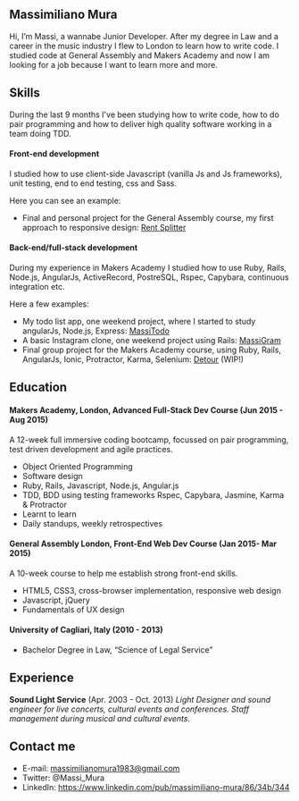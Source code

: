 ## Massimiliano Mura

Hi, I’m Massi, a wannabe Junior Developer. After my degree in Law and a career in the music industry I flew to London to learn how to write code. I studied code at General Assembly and Makers Academy and now I am looking for a job because I want to learn more and more.

## Skills

During the last 9 months I've been studying how to write code, how to do pair programming and how to deliver high quality software working in a team doing TDD.

#### Front-end development

I studied how to use client-side Javascript (vanilla Js and Js frameworks), unit testing, end to end testing, css and Sass. 

Here you can see an example:
- Final and personal project for the General Assembly course, my first approach to responsive design: [Rent Splitter](https://github.com/MassimilianoMura/Rent-Splitter)

#### Back-end/full-stack development

During my experience in Makers Academy I studied how to use Ruby, Rails, Node.js, AngularJs, ActiveRecord, PostreSQL, Rspec, Capybara, continuous integration etc.

Here a few examples:
- My todo list app, one weekend project, where I started to study angularJs, Node.js, Express: [MassiTodo](https://github.com/MassimilianoMura/MassiToDo)
- A basic Instagram clone, one weekend project using Rails: [MassiGram](https://github.com/MassimilianoMura/MassiGram)
- Final group project for the Makers Academy course, using Ruby, Rails, AngularJs, Ionic, Protractor, Karma, Selenium: [Detour](https://github.com/zeus-org) (WIP!)

## Education

#### Makers Academy, London, Advanced Full-Stack Dev Course (Jun 2015 - Aug 2015)

A 12-week full immersive coding bootcamp, focussed on pair programming, test driven development and agile practices.

- Object Oriented Programming
- Software design
- Ruby, Rails, Javascript, Node.js, Angular.js
- TDD, BDD using testing frameworks Rspec, Capybara, Jasmine, Karma & Protractor
- Learnt to learn
- Daily standups, weekly retrospectives

#### General Assembly London, Front-End Web Dev Course (Jan 2015- Mar 2015)

A 10-week course to help me establish strong front-end skills.

- HTML5, CSS3, cross-browser implementation, responsive web design
- Javascript, jQuery
- Fundamentals of UX design

#### University of Cagliari, Italy (2010 - 2013)

- Bachelor Degree in Law, “Science of Legal Service”

## Experience

**Sound Light Service** (Apr. 2003 - Oct. 2013)
*Light Designer and sound engineer for live concerts, cultural events and conferences. Staff management during musical and cultural events.*

## Contact me
- E-mail: massimilianomura1983@gmail.com
- Twitter: @Massi_Mura
- LinkedIn: https://www.linkedin.com/pub/massimiliano-mura/86/34b/344


